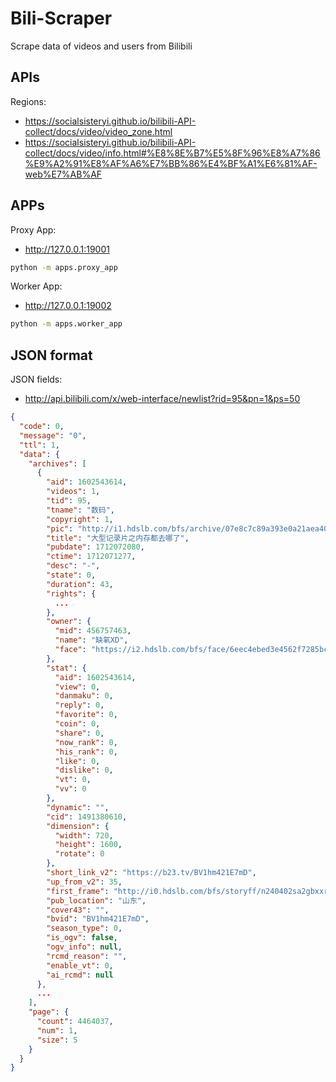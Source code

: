 # Bili-Scraper
Scrape data of videos and users from Bilibili

## APIs

Regions:

- https://socialsisteryi.github.io/bilibili-API-collect/docs/video/video_zone.html
- https://socialsisteryi.github.io/bilibili-API-collect/docs/video/info.html#%E8%8E%B7%E5%8F%96%E8%A7%86%E9%A2%91%E8%AF%A6%E7%BB%86%E4%BF%A1%E6%81%AF-web%E7%AB%AF


## APPs

Proxy App:
- http://127.0.0.1:19001

```sh
python -m apps.proxy_app
```

Worker App:
- http://127.0.0.1:19002

```sh
python -m apps.worker_app
```


## JSON format

JSON fields:

- http://api.bilibili.com/x/web-interface/newlist?rid=95&pn=1&ps=50

```json
{
  "code": 0,
  "message": "0",
  "ttl": 1,
  "data": {
    "archives": [
      {
        "aid": 1602543614,
        "videos": 1,
        "tid": 95,
        "tname": "数码",
        "copyright": 1,
        "pic": "http://i1.hdslb.com/bfs/archive/07e8c7c89a393e0a21aea407b49111b0e631a383.jpg",
        "title": "大型记录片之内存都去哪了",
        "pubdate": 1712072080,
        "ctime": 1712071277,
        "desc": "-",
        "state": 0,
        "duration": 43,
        "rights": {
          ...
        },
        "owner": {
          "mid": 456757463,
          "name": "缺氧XD",
          "face": "https://i2.hdslb.com/bfs/face/6eec4ebed3e4562f7285bc60923611c6a5ca44c7.jpg"
        },
        "stat": {
          "aid": 1602543614,
          "view": 0,
          "danmaku": 0,
          "reply": 0,
          "favorite": 0,
          "coin": 0,
          "share": 0,
          "now_rank": 0,
          "his_rank": 0,
          "like": 0,
          "dislike": 0,
          "vt": 0,
          "vv": 0
        },
        "dynamic": "",
        "cid": 1491380610,
        "dimension": {
          "width": 720,
          "height": 1600,
          "rotate": 0
        },
        "short_link_v2": "https://b23.tv/BV1hm421E7mD",
        "up_from_v2": 35,
        "first_frame": "http://i0.hdslb.com/bfs/storyff/n240402sa2gbxxrw72vvn3ple2vhoqbn_firsti.jpg",
        "pub_location": "山东",
        "cover43": "",
        "bvid": "BV1hm421E7mD",
        "season_type": 0,
        "is_ogv": false,
        "ogv_info": null,
        "rcmd_reason": "",
        "enable_vt": 0,
        "ai_rcmd": null
      },
      ...
    ],
    "page": {
      "count": 4464037,
      "num": 1,
      "size": 5
    }
  }
}
```